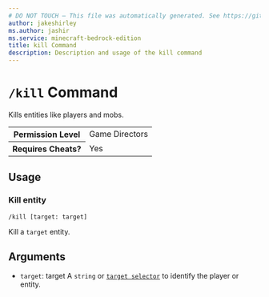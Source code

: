 ```yaml
---
# DO NOT TOUCH — This file was automatically generated. See https://github.com/mojang/minecraftapidocsgenerator to modify descriptions, examples, etc.
author: jakeshirley
ms.author: jashir
ms.service: minecraft-bedrock-edition
title: kill Command
description: Description and usage of the kill command
---
```

# `/kill` Command
Kills entities like players and mobs.

<table>
  <tr>
    <th>Permission Level</th>
    <td>Game Directors</td>
  </tr>
  <tr>
    <th>Requires Cheats?</th>
    <td>Yes</td>
  </tr>
</table>

## Usage
### Kill entity
`/kill [target: target]`

Kill a `target` entity.

## Arguments
- `target`: target
A `string` or [`target selector`](https://learn.microsoft.com/minecraft/creator/documents/commandsintroduction#target-selectors) to identify the player or entity.
